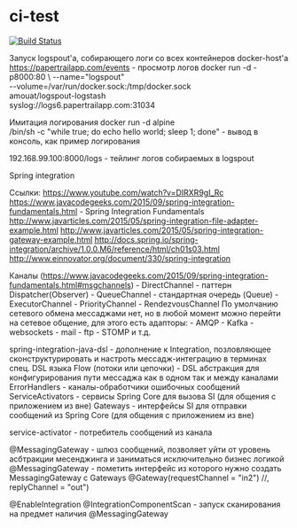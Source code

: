 # ci-test

[![Build Status](https://travis-ci.org/valery-nik/ci-test.svg?branch=master)](https://travis-ci.org/valery-nik/ci-test)

Запуск logspout'а, собирающего логи со всех контейнеров docker-host'а
https://papertrailapp.com/events - просмотр логов
docker run -d -p8000:80 \ 
--name="logspout" \
--volume=/var/run/docker.sock:/tmp/docker.sock \
amouat/logspout-logstash \
syslog://logs6.papertrailapp.com:31034

Имитация логирования
docker run -d alpine \
/bin/sh -c "while true; do echo hello world; sleep 1; done" - вывод в консоль, как пример логирования

192.168.99.100:8000/logs - тейлинг логов собираемых в logspout

Spring integration

Ссылки:
    https://www.youtube.com/watch?v=DIRXR9gI_Rc
    https://www.javacodegeeks.com/2015/09/spring-integration-fundamentals.html - Spring Integration Fundamentals
    http://www.javarticles.com/2015/05/spring-integration-file-adapter-example.html
    http://www.javarticles.com/2015/05/spring-integration-gateway-example.html
    http://docs.spring.io/spring-integration/archive/1.0.0.M6/reference/html/ch01s03.html
    http://www.einnovator.org/document/330/spring-integration
    

Каналы (https://www.javacodegeeks.com/2015/09/spring-integration-fundamentals.html#msgchannels)
    - DirectChannel - паттерн Dispatcher(Observer)
    - QueueChannel - стандартная очередь (Queue)
    - ExecutorChannel
    - PriorityChannel
    - RendezvousChannel
По умолчанию сетевого обмена мессаджами нет, но в любой момент можно перейти на сетевое общение, 
   для этого есть адапторы:
     - AMQP
     - Kafka
     - websockets
     - mail
     - ftp
     - STOMP и т.д.

spring-integration-java-dsl - дополнение к   Integration, позловляющее сконструктурировать и настроть мессадж-интеграцию
   в терминах спец. DSL языка 
Flow (потоки или цепочки) - DSL абстракция для конфигурирования пути мессаджа как в одном так и между каналами
ErrorHandlers - каналы-обработчики ошибочных сообщений
ServiceActivators - сервисы Spring Core для вызова SI (для общения с приложением из вне)
Gateways - интерфейсы SI для отправки сообщений из Spring Core (для общения с приложением из вне)

service-activator - потребитель сообщений из канала

@MessagingGateway - шлюз сообщений, позволяет уйти от уровень асбтракции месенджинга и заниматься исключительно бизнес логикой
@MessagingGateway - пометить интерфейс из которого нужно создать MessagingGateway с Gateways
   @Gateway(requestChannel = "in2") //, replyChannel = "out")

@EnableIntegration
@IntegrationComponentScan - запуск сканирования на предмет наличия @MessagingGateway
